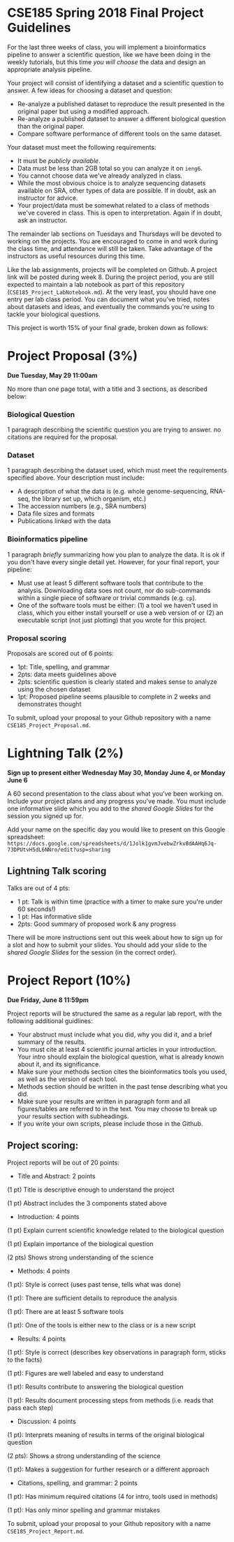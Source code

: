 # CSE185 Spring 2018 Final Project Guidelines

For the last three weeks of class, you will implement a bioinformatics pipeline to answer a scientific question, like we have been doing in the weekly tutorials, but this time *you will choose* the data and design an appropriate analysis pipeline. 

Your project will consist of identifying a dataset and a scientific question to answer. A few ideas for choosing a dataset and question:

* Re-analyze a published dataset to reproduce the result presented in the original paper but using a modified approach.
* Re-analyze a published dataset to answer a different biological question than the original paper.
* Compare software performance of different tools on the same dataset.

Your dataset must meet the following requirements:

* It must be *publicly available*.
* Data must be less than 2GB total so you can analyze it on `ieng6`.
* You cannot choose data we've already analyzed in class.
* While the most obvious choice is to analyze sequencing datasets available on SRA, other types of data are possible. If in doubt, ask an instructor for advice.
* Your project/data must be somewhat related to a class of methods we've covered in class. This is open to interpretation. Again if in doubt, ask an instructor.

The remainder lab sections on Tuesdays and Thursdays will be devoted to working on the projects. You are encouraged to come in and work during the class time, and attendance will still be taken. Take advantage of the instructors as useful resources during this time.

Like the lab assignments, projects will be completed on Github. A project link will be posted during week 8. During the project period, you are still expected to maintain a lab notebook as part of this repository (`CSE185_Project_LabNotebook.md`). At the very least, you should have one entry per lab class period. You can document what you've tried, notes about datasets and ideas, and eventually the commands you're using to tackle your biological questions.

This project is worth 15% of your final grade, broken down as follows:

# Project Proposal (3%)
<a name="proposal"></a>
**Due Tuesday, May 29 11:00am**

No more than one page total, with a title and 3	sections, as described below:

### Biological Question
1 paragraph describing the scientific question you are trying to answer. no citations are required for the proposal.
### Dataset
1 paragraph describing the dataset used, which must meet the requirements specified above. Your description must include:

* A description of what the data is (e.g. whole genome-sequencing, RNA-seq, the library set up, which organism, etc.)
* The accession numbers (e.g., SRA numbers)
* Data file sizes and formats
* Publications linked with the data

### Bioinformatics pipeline
1 paragraph *briefly* summarizing how you plan to analyze the data. It is ok if you don't have every single detail yet. However, for your final report, your pipeline:

* Must use at least 5 different software tools that contribute to the analysis. Downloading data soes not count, nor do sub-commands within a single piece of software or trivial commands (e.g. `cp`).
* One of the software tools must be either: (1) a tool we haven't used in class, which you either install yourself or use a web version of or (2) an executable script (not just plotting) that you wrote for this project.

### Proposal scoring

Proposals are scored out of 6 points:

* 1pt: Title, spelling, and grammar
* 2pts: data meets guidelines above
* 2pts: scientific question is clearly stated and makes sense to analyze using the chosen dataset
* 1pt: Proposed pipeline seems plausible to complete in 2 weeks and demonstrates thought

To submit, upload your proposal to your Github repository with a name `CSE185_Project_Proposal.md`.

# Lightning Talk (2%)
<a name="lightning"></a>
**Sign up to present either Wednesday May 30, Monday June 4, or Monday June 6**

A 60 second presentation to the class about what you’ve been working on. Include your project plans and any progress you’ve made. You must include one informative slide which you add to the *shared Google Slides* for the session you signed up for.

Add your name on the specific day you would like to present on this Google spreadsheet: `https://docs.google.com/spreadsheets/d/1Jolk1gvmJvebwZrkv8dAAHq6Jq-73DPUtvH5dL6NNro/edit?usp=sharing`

## Lightning Talk scoring

Talks are out of 4 pts:

* 1 pt: Talk is within time (practice with a timer to make sure you're under 60 seconds!)
* 1 pt: Has informative slide
* 2pts: Good summary of proposed work & any progress

There will be more instructions sent out this week about how to sign up for a slot and how to submit your slides. You should add your slide to the *shared Google Slides* for the session (in the correct order).


# Project Report (10%)
<a name="report"></a>
**Due Friday, June 8 11:59pm**

Project reports will be structured the same as a regular lab report, with the following additional guidlines:

* Your abstruct must include what you did, why you did it, and a brief summary of the results.
* You must cite at least 4 scientific journal articles in your introduction. Your intro should explain the biological question, what is already known about it, and its significance.
* Make sure your methods section cites the bioinformatics tools you used, as well as the version of each tool.
* Methods section should be written in the past tense describing what you did.
* Make sure your results are written in paragraph form and all figures/tables are referred to in the text. You may choose to break up your results section with subheadings.
* If you write your own scripts, please include those in the Github.

## Project scoring:

Project reports will be out of 20 points:

* Title and Abstract: 2 points

(1 pt) Title is descriptive enough to understand the project

(1 pt) Abstract includes the 3 components stated above

* Introduction: 4 points

(1 pt) Explain current scientific knowledge related to the biological question

(1 pt) Explain importance of the biological question

(2 pts) Shows strong understanding of the science

* Methods: 4 points

(1 pt): Style is correct (uses past tense, tells what was done)

(1 pt): There are sufficient details to reproduce the analysis

(1 pt): There are at least 5 software tools

(1 pt): One of the tools is either new to the class or is a new script

* Results: 4 points

(1 pt): Style is correct (describes key observations in paragraph form, sticks to the facts)

(1 pt): Figures are well labeled and easy to understand

(1 pt): Results contribute to answering the biological question

(1 pt): Results document processing steps from methods (i.e. reads that pass each step)

* Discussion: 4 points

(1 pt): Interprets meaning of results in terms of the original biological question

(2 pts): Shows a strong understanding of the science

(1 pt): Makes a suggestion for further research or a different approach

* Citations, spelling, and grammar: 2 points

(1 pt): Has minimum required citations (4 for intro, tools used in methods)

(1 pt): Has only minor spelling and grammar mistakes

To submit, upload your proposal to your Github repository with a name `CSE185_Project_Report.md`.
